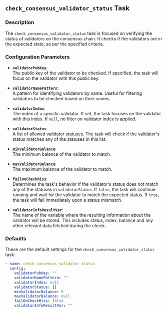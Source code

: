 ## `check_consensus_validator_status` Task

### Description
The `check_consensus_validator_status` task is focused on verifying the status of validators on the consensus chain. It checks if the validators are in the expected state, as per the specified criteria.

### Configuration Parameters

- **`validatorPubKey`**:\
  The public key of the validator to be checked. If specified, the task will focus on the validator with this public key.

- **`validatorNamePattern`**:\
  A pattern for identifying validators by name. Useful for filtering validators to be checked based on their names.

- **`validatorIndex`**:\
  The index of a specific validator. If set, the task focuses on the validator with this index. If `null`, no filter on validator index is applied.

- **`validatorStatus`**:\
  A list of allowed validator statuses. The task will check if the validator's status matches any of the statuses in this list.

- **`minValidatorBalance`**:\
  The minimum balance of the validator to match.

- **`maxValidatorBalance`**:\
  The maximum balance of the validator to match.

- **`failOnCheckMiss`**:\
  Determines the task's behavior if the validator's status does not match any of the statuses in `validatorStatus`. If `false`, the task will continue running and wait for the validator to match the expected status. If `true`, the task will fail immediately upon a status mismatch.

- **`validatorInfoResultVar`**:\
  The name of the variable where the resulting information about the validator will be stored. This includes status, index, balance and any other relevant data fetched during the check.

### Defaults

These are the default settings for the `check_consensus_validator_status` task:

```yaml
- name: check_consensus_validator_status
  config:
    validatorPubKey: ""
    validatorNamePattern: ""
    validatorIndex: null
    validatorStatus: []
    minValidatorBalance: 0
    maxValidatorBalance: null
    failOnCheckMiss: false
    validatorInfoResultVar: ""
```
